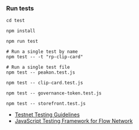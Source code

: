 ### Run tests

```
cd test

npm install

npm run test

# Run a single test by name
npm test -- -t "rp-clip-card"

# Run a single test file
npm test -- peakon.test.js

npm test -- clip-card.test.js

npm test -- governance-token.test.js

npm test -- storefront.test.js
```

* [Testnet Testing Guidelines](https://docs.onflow.org/dapp-development/testnet-testing/)
* [JavaScript Testing Framework for Flow Network](https://github.com/onflow/flow-js-testing)
